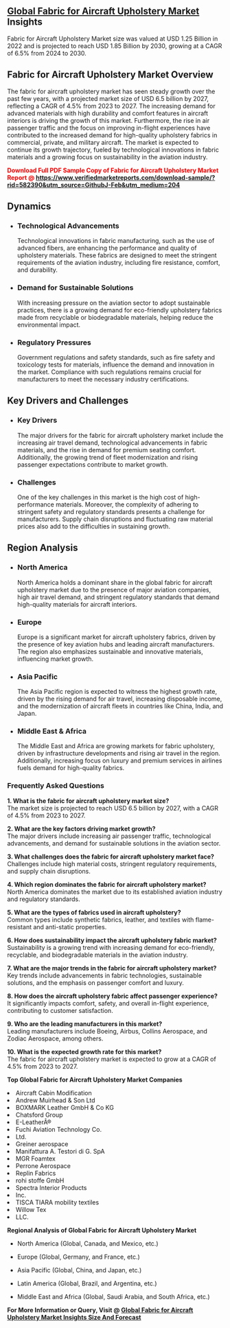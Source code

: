 <h2><a href="https://www.verifiedmarketreports.com/download-sample/?rid=582390&amp;utm_source=GithubJ&amp;utm_medium=204" target="_blank">Global Fabric for Aircraft Upholstery Market</a> Insights</h2><p>Fabric for Aircraft Upholstery Market size was valued at USD 1.25 Billion in 2022 and is projected to reach USD 1.85 Billion by 2030, growing at a CAGR of 6.5% from 2024 to 2030.</p><p> <h2>Fabric for Aircraft Upholstery Market Overview</h2> <p>The fabric for aircraft upholstery market has seen steady growth over the past few years, with a projected market size of USD 6.5 billion by 2027, reflecting a CAGR of 4.5% from 2023 to 2027. The increasing demand for advanced materials with high durability and comfort features in aircraft interiors is driving the growth of this market. Furthermore, the rise in air passenger traffic and the focus on improving in-flight experiences have contributed to the increased demand for high-quality upholstery fabrics in commercial, private, and military aircraft. The market is expected to continue its growth trajectory, fueled by technological innovations in fabric materials and a growing focus on sustainability in the aviation industry.</p> <p><strong><p><span class=""><span style="color: #ff0000;"><strong>Download Full PDF Sample Copy of Fabric for Aircraft Upholstery Market Report</strong> @ </span><a href="https://www.verifiedmarketreports.com/download-sample/?rid=582390&amp;utm_source=GithubJ-Feb&amp;utm_medium=204" target="_blank">https://www.verifiedmarketreports.com/download-sample/?rid=582390&amp;utm_source=GithubJ-Feb&amp;utm_medium=204</a></span></p></strong></p> <h2>Dynamics</h2> <ul> <li><h3>Technological Advancements</h3> <p>Technological innovations in fabric manufacturing, such as the use of advanced fibers, are enhancing the performance and quality of upholstery materials. These fabrics are designed to meet the stringent requirements of the aviation industry, including fire resistance, comfort, and durability.</p> </li> <li><h3>Demand for Sustainable Solutions</h3> <p>With increasing pressure on the aviation sector to adopt sustainable practices, there is a growing demand for eco-friendly upholstery fabrics made from recyclable or biodegradable materials, helping reduce the environmental impact.</p> </li> <li><h3>Regulatory Pressures</h3> <p>Government regulations and safety standards, such as fire safety and toxicology tests for materials, influence the demand and innovation in the market. Compliance with such regulations remains crucial for manufacturers to meet the necessary industry certifications.</p> </li> </ul> <h2>Key Drivers and Challenges</h2> <ul> <li><h3>Key Drivers</h3> <p>The major drivers for the fabric for aircraft upholstery market include the increasing air travel demand, technological advancements in fabric materials, and the rise in demand for premium seating comfort. Additionally, the growing trend of fleet modernization and rising passenger expectations contribute to market growth.</p> </li> <li><h3>Challenges</h3> <p>One of the key challenges in this market is the high cost of high-performance materials. Moreover, the complexity of adhering to stringent safety and regulatory standards presents a challenge for manufacturers. Supply chain disruptions and fluctuating raw material prices also add to the difficulties in sustaining growth.</p> </li> </ul> <h2>Region Analysis</h2> <ul> <li><h3>North America</h3> <p>North America holds a dominant share in the global fabric for aircraft upholstery market due to the presence of major aviation companies, high air travel demand, and stringent regulatory standards that demand high-quality materials for aircraft interiors.</p> </li> <li><h3>Europe</h3> <p>Europe is a significant market for aircraft upholstery fabrics, driven by the presence of key aviation hubs and leading aircraft manufacturers. The region also emphasizes sustainable and innovative materials, influencing market growth.</p> </li> <li><h3>Asia Pacific</h3> <p>The Asia Pacific region is expected to witness the highest growth rate, driven by the rising demand for air travel, increasing disposable income, and the modernization of aircraft fleets in countries like China, India, and Japan.</p> </li> <li><h3>Middle East & Africa</h3> <p>The Middle East and Africa are growing markets for fabric upholstery, driven by infrastructure developments and rising air travel in the region. Additionally, increasing focus on luxury and premium services in airlines fuels demand for high-quality fabrics.</p> </li> </ul> <h3>Frequently Asked Questions</h3> <p><strong>1. What is the fabric for aircraft upholstery market size?</strong><br>The market size is projected to reach USD 6.5 billion by 2027, with a CAGR of 4.5% from 2023 to 2027.</p> <p><strong>2. What are the key factors driving market growth?</strong><br>The major drivers include increasing air passenger traffic, technological advancements, and demand for sustainable solutions in the aviation sector.</p> <p><strong>3. What challenges does the fabric for aircraft upholstery market face?</strong><br>Challenges include high material costs, stringent regulatory requirements, and supply chain disruptions.</p> <p><strong>4. Which region dominates the fabric for aircraft upholstery market?</strong><br>North America dominates the market due to its established aviation industry and regulatory standards.</p> <p><strong>5. What are the types of fabrics used in aircraft upholstery?</strong><br>Common types include synthetic fabrics, leather, and textiles with flame-resistant and anti-static properties.</p> <p><strong>6. How does sustainability impact the aircraft upholstery fabric market?</strong><br>Sustainability is a growing trend with increasing demand for eco-friendly, recyclable, and biodegradable materials in the aviation industry.</p> <p><strong>7. What are the major trends in the fabric for aircraft upholstery market?</strong><br>Key trends include advancements in fabric technologies, sustainable solutions, and the emphasis on passenger comfort and luxury.</p> <p><strong>8. How does the aircraft upholstery fabric affect passenger experience?</strong><br>It significantly impacts comfort, safety, and overall in-flight experience, contributing to customer satisfaction.</p> <p><strong>9. Who are the leading manufacturers in this market?</strong><br>Leading manufacturers include Boeing, Airbus, Collins Aerospace, and Zodiac Aerospace, among others.</p> <p><strong>10. What is the expected growth rate for this market?</strong><br>The fabric for aircraft upholstery market is expected to grow at a CAGR of 4.5% from 2023 to 2027.</p> </p><p><strong>Top Global Fabric for Aircraft Upholstery Market Companies</strong></p><div data-test-id=""><p><li>Aircraft Cabin Modification</li><li> Andrew Muirhead & Son Ltd</li><li> BOXMARK Leather GmbH & Co KG</li><li> Chatsford Group</li><li> E-LeatherÂ®</li><li> Fuchi Aviation Technology Co.</li><li> Ltd.</li><li> Greiner aerospace</li><li> Manifattura A. Testori di G. SpA</li><li> MGR Foamtex</li><li> Perrone Aerospace</li><li> Replin Fabrics</li><li> rohi stoffe GmbH</li><li> Spectra Interior Products</li><li> Inc.</li><li> TISCA TIARA mobility textiles</li><li> Willow Tex</li><li> LLC.</li></p><div><strong>Regional Analysis of&nbsp;Global Fabric for Aircraft Upholstery Market</strong></div><ul><li dir="ltr"><p dir="ltr">North America&nbsp;(Global, Canada, and Mexico, etc.)</p></li><li dir="ltr"><p dir="ltr">Europe (Global, Germany, and France, etc.)</p></li><li dir="ltr"><p dir="ltr">Asia Pacific&nbsp;(Global, China, and Japan, etc.)</p></li><li dir="ltr"><p dir="ltr">Latin America&nbsp;(Global, Brazil, and Argentina, etc.)</p></li><li dir="ltr">Middle East and Africa&nbsp;(Global, Saudi Arabia, and South Africa, etc.)</li></ul><p><strong>For More Information or Query, Visit @&nbsp;</strong><strong><a href="https://www.verifiedmarketreports.com/product/fabric-for-aircraft-upholstery-market/?utm_source=GithubJ&amp;utm_medium=204" target="_blank">Global Fabric for Aircraft Upholstery Market Insights Size And Forecast</a></strong></p></div>
